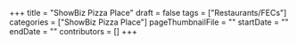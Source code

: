 +++
title = "ShowBiz Pizza Place"
draft = false
tags = ["Restaurants/FECs"]
categories = ["ShowBiz Pizza Place"]
pageThumbnailFile = ""
startDate = ""
endDate = ""
contributors = []
+++
